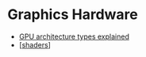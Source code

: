 Graphics Hardware
=================

* [GPU architecture types explained](https://rastergrid.com/blog/gpu-tech/2021/07/gpu-architecture-types-explained/)
* [[shaders]]

[//begin]: # "Autogenerated link references for markdown compatibility"
[shaders]: shaders.md "Shaders"
[//end]: # "Autogenerated link references"